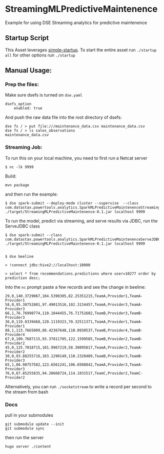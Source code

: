 # StreamingMLPredictiveMaintenence

Example for using DSE Streaming analytics for predictive maintenence 

## Startup Script

This Asset leverages
[simple-startup](https://github.com/jshook/simple-startup). To start the entire
asset run `./startup all` for other options run `./startup`

## Manual Usage:

### Prep the files:

Make sure dsefs is turned on `dse.yaml` 

    dsefs_option
        enabled: true

And push the raw data file into the root directory of dsefs:

```
dse fs / > put file:///maintenance_data.csv maintenance_data.csv
dse fs / > ls sales_observations
maintenance_data.csv
```

### Streaming Job:
To run this on your local machine, you need to first run a Netcat server

    $ nc -lk 9999

Build:

    mvn package

and then run the example:

    $ dse spark-submit --deploy-mode cluster --supervise  --class
    com.datastax.powertools.analytics.SparkMLPredictiveMaintenenceStreamingJob
    ./target/StreamingMLPredictiveMaintenence-0.1.jar localhost 9999

To run the  model, predict via streaming, and serve results via JDBC, run the
ServeJDBC class

    $ dse spark-submit --class
    com.datastax.powertools.analytics.SparkMLPredictiveMaintenenceServeJDBC
    ./target/StreamingMLPredictiveMaintenence-0.1.jar localhost 9999


    $ dse beeline

    > !connect jdbc:hive2://localhost:10000

    > select * from recommendations.predictions where user=10277 order by prediction desc;


Into the `nc` prompt paste a few records and see the change in beeline:

```
29,0,140.3729067,104.5390305,82.25351215,TeamA,Provider1,TeamA-Provider1
58,0,95.30752801,97.49013516,102.3134457,TeamA,Provider3,TeamA-Provider3
66,1,76.76990774,110.1044455,76.71751602,TeamB,Provider3,TeamB-Provider3
36,0,119.0339468,120.1119323,70.32511371,TeamA,Provider1,TeamA-Provider1
88,1,113.7665009,88.42367648,110.0930537,TeamB,Provider4,TeamB-Provider4
67,0,109.7687115,93.37811705,122.1599585,TeamB,Provider2,TeamB-Provider2
45,0,125.7018715,101.9967219,58.30095817,TeamA,Provider2,TeamA-Provider2
30,0,93.88255716,103.1290149,110.2320489,TeamB,Provider3,TeamB-Provider3
65,1,86.98757582,123.6561241,106.6508842,TeamA,Provider3,TeamA-Provider3
76,0,87.85255835,94.28668724,114.1031517,TeamC,Provider2,TeamC-Provider2
```

Alternatively, you can run `./socketstream` to write a record per second to the stream from bash


### Docs

pull in your submodules

    git submodule update --init
    git submodule sync

then run the server

    hugo server ./content


